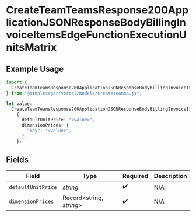 # CreateTeamTeamsResponse200ApplicationJSONResponseBodyBillingInvoiceItemsEdgeFunctionExecutionUnitsMatrix

## Example Usage

```typescript
import {
  CreateTeamTeamsResponse200ApplicationJSONResponseBodyBillingInvoiceItemsEdgeFunctionExecutionUnitsMatrix,
} from "@simplesagar/vercel/models/createteamop.js";

let value:
  CreateTeamTeamsResponse200ApplicationJSONResponseBodyBillingInvoiceItemsEdgeFunctionExecutionUnitsMatrix =
    {
      defaultUnitPrice: "<value>",
      dimensionPrices: {
        "key": "<value>",
      },
    };
```

## Fields

| Field                    | Type                     | Required                 | Description              |
| ------------------------ | ------------------------ | ------------------------ | ------------------------ |
| `defaultUnitPrice`       | *string*                 | :heavy_check_mark:       | N/A                      |
| `dimensionPrices`        | Record<string, *string*> | :heavy_check_mark:       | N/A                      |